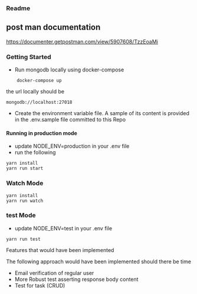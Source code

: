 ### Readme

## post man documentation
https://documenter.getpostman.com/view/5907608/TzzEoaMi

### Getting Started

- Run mongodb locally using docker-compose
```
    docker-compose up

```
the url locally should be  

```
mongodb://localhost:27018
```


- Create the environment variable file. A sample of its content is provided in the .env.sample file committed to this Repo



#### Running in production mode
- update NODE_ENV=production in your .env file
- run the following
```
yarn install
yarn run start

```

### Watch Mode 

```
yarn install
yarn run watch

```

### test Mode
- update NODE_ENV=test in your .env file

```
yarn run test
```

Features that would have been implemented 

The following approach would have been implemented should there be time

- Email verification of regular user 
- More Robust test asserting response body content
- Test for task (CRUD)





